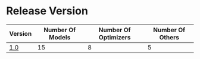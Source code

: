 # Release Version

| Version                           | Number Of Models | Number Of Optimizers | Number Of Others |
|-----------------------------------|------------------|----------------------|------------------|
| [1.0](Release/1-0.md)             | 15               | 8                    | 5                |
